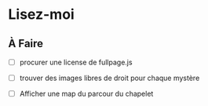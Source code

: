 Lisez-moi
=========

À Faire
-------

* [ ] procurer une license de fullpage.js
* [ ] trouver des images libres de droit pour chaque mystère
* [ ] Afficher une map du parcour du chapelet


